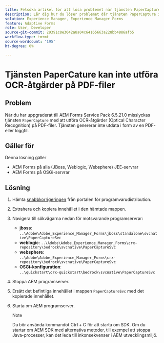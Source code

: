 ```yaml
---
title: Felsöka artikel för att lösa problemet när tjänsten PaperCapture inte kan utföra OCR-åtgärder (Optical Character Recognition) på PDF-filer.
description: Lär dig hur du löser problemet där tjänsten PaperCapture inte kan utföra OCR-åtgärder (Optical Character Recognition) på PDF-filer.
solution: Experience Manager, Experience Manager Forms
feature: Adaptive Forms
role: User, Developer
source-git-commit: 29391c8e3042a8a04c64165663a228bb4886afb5
workflow-type: tm+mt
source-wordcount: '195'
ht-degree: 0%

---
```



# Tjänsten PaperCature kan inte utföra OCR-åtgärder på PDF-filer

## Problem

När du har uppgraderat till AEM Forms Service Pack 6.5.21.0 misslyckas tjänsten `PaperCapture` med att utföra OCR-åtgärder (Optical Character Recognition) på PDF-filer. Tjänsten genererar inte utdata i form av en PDF- eller loggfil.

## Gäller för

Denna lösning gäller
* AEM Forms på alla (JBoss, Weblogic, Websphere) JEE-servrar
* AEM Forms på OSGi-servrar

## Lösning

1. Hämta [snabbkorrigeringen](https://nam04.safelinks.protection.outlook.com/?url=https%3A%2F%2Fexperience.adobe.com%2F%23%2Fdownloads%2Fcontent%2Fsoftware-distribution%2Fen%2Faem.html%3Fpackage%3D%2Fcontent%2Fsoftware-distribution%2Fen%2Fdetails.html%2Fcontent%2Fdam%2Faem%2Fpublic%2Fadobe%2Fpackages%2Fcq650%2Fhotfix%2FPaperCaptureSvc.zip&amp;data=05%7C02%7Cruchitas%40adobe.com%7Cf50f80aab6994875271a08dc91f2f137%7Cfa7b1b5a7b34438794aed2c178decee1%7C0%7C0%7C638545719814675925%7CUnknown%7CTWFpbGZsb3d8eyJWIjoiMC4wLjAwMDAiLCJQIjoiV2luMzIiLCJBTiI6Ik1haWwiLCJXVCI6Mn0%3D%7C0%7C%7C%7C&amp;sdata=9pTrMfiMD%2B5kQezxsZwTdOmaaktxURR99d7f6wHr%2FWQ%3D&amp;reserved=0) från portalen för programvarudistribution.
1. Extrahera och kopiera innehållet i den hämtade mappen.
1. Navigera till sökvägarna nedan för motsvarande programservrar:
   * **jboss**:
     `..\Adobe\Adobe_Experience_Manager_Forms\jboss\standalone\svcnative\PaperCaptureSvc`
   * **weblogic**:
     `..\Adobe\Adobe_Experience_Manager_Forms\crx-repository\bedrock\svcnative\PaperCaptureSvc`
   * **websphere**:\
     `..\Adobe\Adobe_Experience_Manager_Forms\crx-repository\bedrock\svcnative\PaperCaptureSvc`
   * **OSGi-konfiguration**:\
     `..\quickstart\crx-quickstart\bedrock\svcnative\PaperCaptureSvc`
1. Stoppa AEM programserver.
1. Ersätt det befintliga innehållet i mappen `PaperCaptureSvc` med det kopierade innehållet.
1. Starta om AEM programserver.

   >[!NOTE]
   >
   > Du bör använda kommandot Ctrl + C för att starta om SDK. Om du startar om AEM SDK med alternativa metoder, till exempel att stoppa Java-processer, kan det leda till inkonsekvenser i AEM utvecklingsmiljö.
